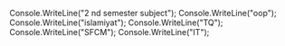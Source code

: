 Console.WriteLine("2 nd semester subject");
Console.WriteLine("oop");
Console.WriteLine("islamiyat");
Console.WriteLine("TQ");
Console.WriteLine("SFCM");
Console.WriteLine("IT");
